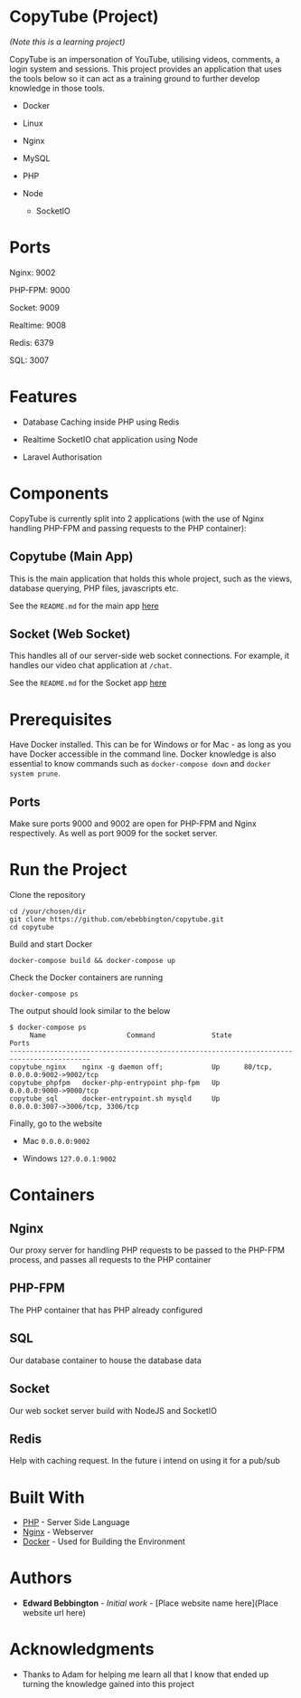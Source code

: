 # CopyTube (Project)

*(Note this is a learning project)*

CopyTube is an impersonation of YouTube, utilising videos, comments, a login system and sessions. This project provides an application that uses the tools below so it can act as a training ground to further develop knowledge in those tools.

* Docker

* Linux

* Nginx

* MySQL

* PHP

* Node

    * SocketIO
    
# Ports

Nginx: 9002

PHP-FPM: 9000

Socket: 9009

Realtime: 9008

Redis: 6379

SQL: 3007
    
# Features

* Database Caching inside PHP using Redis

* Realtime SocketIO chat application using Node

* Laravel Authorisation

# Components

CopyTube is currently split into 2 applications (with the use of Nginx handling PHP-FPM and passing requests to the PHP container):

## Copytube (Main App)

This is the main application that holds this whole project, such as the views, database querying, PHP files, javascripts etc.

See the `README.md` for the main app [here](https://github.com/ebebbington/copytube/blob/develop/src/copytube/README.md)

## Socket (Web Socket)

This handles all of our server-side web socket connections. For example, it handles our video chat application at `/chat`.

See the `README.md` for the Socket app [here](https://github.com/ebebbington/copytube/blob/develop/src/socket/README.md)

# Prerequisites

Have Docker installed. This can be for Windows or for Mac - as long as you have Docker accessible in the command line. Docker knowledge is also essential to know commands such as `docker-compose down` and `docker system prune`.

## Ports

Make sure ports 9000 and 9002 are open for PHP-FPM and Nginx respectively. As well as port 9009 for the socket server.

# Run the Project

Clone the repository

```
cd /your/chosen/dir
git clone https://github.com/ebebbington/copytube.git
cd copytube
```

Build and start Docker

```
docker-compose build && docker-compose up
```

Check the Docker containers are running

```
docker-compose ps
```

The output should look similar to the below

```
$ docker-compose ps
     Name                    Command              State                Ports
------------------------------------------------------------------------------------------
copytube_nginx    nginx -g daemon off;            Up      80/tcp, 0.0.0.0:9002->9002/tcp
copytube_phpfpm   docker-php-entrypoint php-fpm   Up      0.0.0.0:9000->9000/tcp
copytube_sql      docker-entrypoint.sh mysqld     Up      0.0.0.0:3007->3006/tcp, 3306/tcp
```

Finally, go to the website

* Mac
     `0.0.0.0:9002`
     
* Windows
     `127.0.0.1:9002`

# Containers

## Nginx

Our proxy server for handling PHP requests to be passed to the PHP-FPM process, and passes all requests to the PHP container

## PHP-FPM

The PHP container that has PHP already configured

## SQL

Our database container to house the database data

## Socket

Our web socket server build with NodeJS and SocketIO

## Redis

Help with caching request. In the future i intend on using it for a pub/sub

# Built With

* [PHP](http://www.php.net) - Server Side Language
* [Nginx](https://nginx.com) - Webserver
* [Docker](https://docker.com) - Used for Building the Environment

# Authors

* **Edward Bebbington** - *Initial work* - [Place website name here](Place website url here)

# Acknowledgments

* Thanks to Adam for helping me learn all that I know that ended up turning the knowledge gained into this project
